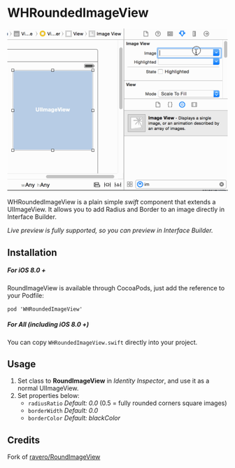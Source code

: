 # WHRoundedImageView

![WHRoundedImageView](/WHRoundedImageViewDemo.gif "WHRoundedImageView")

WHRoundedImageView is a plain simple _swift_ component that extends a UIImageView. It allows you to add Radius and Border to an image directly in Interface Builder.

*Live preview is fully supported, so you can preview in Interface Builder.*

## Installation
##### *For iOS 8.0 +*
RoundImageView is available through CocoaPods, just add the reference to your Podfile:

```
pod 'WHRoundedImageView'
```

##### *For All* (including iOS 8.0 +)
You can copy ```WHRoundedImageView.swift``` directly into your project.

## Usage
1. Set class to **RoundImageView** in _Identity Inspector_, and use it as a normal UIImageView. 
2. Set properties below:
    - ```radiusRatio```  _Default: 0.0_ (0.5 = fully rounded corners square images)
    - ```borderWidth```  _Default: 0.0_
    - ```borderColor```  _Default: blackColor_

## Credits
Fork of [ravero/RoundImageView](https://github.com/ravero/RoundImageView)
